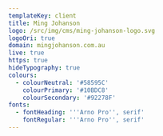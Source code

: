 ```yaml
---
templateKey: client
title: Ming Johanson
logo: /src/img/cms/ming-johanson-logo.svg
logoOri: true
domain: mingjohanson.com.au
live: true
https: true
hideTypography: true
colours:
  - colourNeutral: '#58595C'
    colourPrimary: '#10BDC8'
    colourSecondary: '#92278F'
fonts:
  - fontHeading: '''Arno Pro'', serif'
    fontRegular: '''Arno Pro'', serif'
---
```


